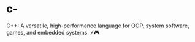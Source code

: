 # c-
C++: A versatile, high-performance language for OOP, system software, games, and embedded systems. ⚡🎮
